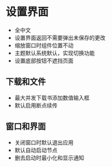 # 设置界面
- 全中文
- 设置界面返回不需要弹出未保存的更改
- 缩放窗口时组件位置不动
- 主题默认系统默认，实现切换功能
- 设置底部按钮不遮挡页面
## 下载和文件
- 最大并发下载书添加数值输入框
- 默认启用断点续传
## 窗口和界面
- 关闭窗口时默认退出应用
- 默认自动启动节点
- 删去启动时最小化和显示通知